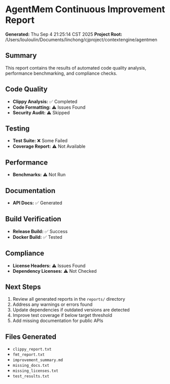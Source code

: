 # AgentMem Continuous Improvement Report

**Generated:** Thu Sep  4 21:25:14 CST 2025
**Project Root:** /Users/louloulin/Documents/linchong/cjproject/contextengine/agentmen

## Summary

This report contains the results of automated code quality analysis, performance benchmarking, and compliance checks.

## Code Quality

- **Clippy Analysis:** ✅ Completed
- **Code Formatting:** ⚠️ Issues Found
- **Security Audit:** ⚠️ Skipped

## Testing

- **Test Suite:** ❌ Some Failed
- **Coverage Report:** ⚠️ Not Available

## Performance

- **Benchmarks:** ⚠️ Not Run

## Documentation

- **API Docs:** ✅ Generated

## Build Verification

- **Release Build:** ✅ Success
- **Docker Build:** ✅ Tested

## Compliance

- **License Headers:** ⚠️ Issues Found
- **Dependency Licenses:** ⚠️ Not Checked

## Next Steps

1. Review all generated reports in the `reports/` directory
2. Address any warnings or errors found
3. Update dependencies if outdated versions are detected
4. Improve test coverage if below target threshold
5. Add missing documentation for public APIs

## Files Generated

- `clippy_report.txt`
- `fmt_report.txt`
- `improvement_summary.md`
- `missing_docs.txt`
- `missing_licenses.txt`
- `test_results.txt`
